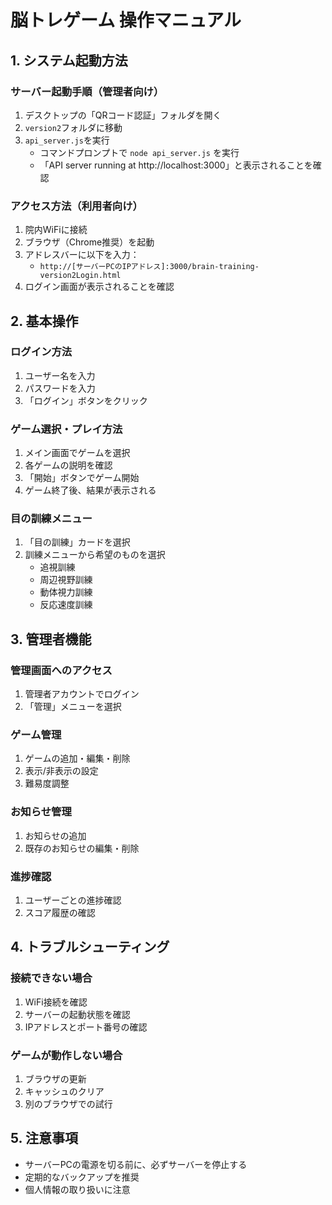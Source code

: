 # 脳トレゲーム 操作マニュアル

## 1. システム起動方法

### サーバー起動手順（管理者向け）
1. デスクトップの「QRコード認証」フォルダを開く
2. `version2`フォルダに移動
3. `api_server.js`を実行
   - コマンドプロンプトで `node api_server.js` を実行
   - 「API server running at http://localhost:3000」と表示されることを確認

### アクセス方法（利用者向け）
1. 院内WiFiに接続
2. ブラウザ（Chrome推奨）を起動
3. アドレスバーに以下を入力：
   - `http://[サーバーPCのIPアドレス]:3000/brain-training-version2Login.html`
4. ログイン画面が表示されることを確認

## 2. 基本操作

### ログイン方法
1. ユーザー名を入力
2. パスワードを入力
3. 「ログイン」ボタンをクリック

### ゲーム選択・プレイ方法
1. メイン画面でゲームを選択
2. 各ゲームの説明を確認
3. 「開始」ボタンでゲーム開始
4. ゲーム終了後、結果が表示される

### 目の訓練メニュー
1. 「目の訓練」カードを選択
2. 訓練メニューから希望のものを選択
   - 追視訓練
   - 周辺視野訓練
   - 動体視力訓練
   - 反応速度訓練

## 3. 管理者機能

### 管理画面へのアクセス
1. 管理者アカウントでログイン
2. 「管理」メニューを選択

### ゲーム管理
1. ゲームの追加・編集・削除
2. 表示/非表示の設定
3. 難易度調整

### お知らせ管理
1. お知らせの追加
2. 既存のお知らせの編集・削除

### 進捗確認
1. ユーザーごとの進捗確認
2. スコア履歴の確認

## 4. トラブルシューティング

### 接続できない場合
1. WiFi接続を確認
2. サーバーの起動状態を確認
3. IPアドレスとポート番号の確認

### ゲームが動作しない場合
1. ブラウザの更新
2. キャッシュのクリア
3. 別のブラウザでの試行

## 5. 注意事項

- サーバーPCの電源を切る前に、必ずサーバーを停止する
- 定期的なバックアップを推奨
- 個人情報の取り扱いに注意 